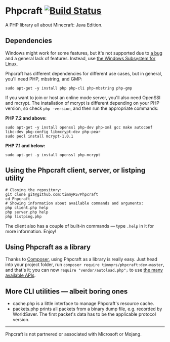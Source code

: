 # Phpcraft [![Build Status](https://travis-ci.org/timmyrs/Phpcraft.svg?branch=master)](https://travis-ci.org/timmyrs/Phpcraft)

A PHP library all about Minecraft: Java Edition.

## Dependencies

Windows might work for some features, but it's not supported due to [a bug](https://bugs.php.net/bug.php?id=34972) and a general lack of features. Instead, use [the Windows Subsystem for Linux](https://aka.ms/wslinstall).

Phpcraft has different dependencies for different use cases, but in general, you'll need PHP, mbstring, and GMP:

    sudo apt-get -y install php php-cli php-mbstring php-gmp

If you want to join or host an online mode server, you'll also need OpenSSl and mcrypt. The installation of mcrypt is different depending on your PHP version, so check `php -version`, and then run the appropriate commands:

**PHP 7.2 and above:**

    sudo apt-get -y install openssl php-dev php-xml gcc make autoconf libc-dev pkg-config libmcrypt-dev php-pear
    sudo pecl install mcrypt-1.0.1

**PHP 7.1 and below:**

    sudo apt-get -y install openssl php-mcrypt

## Using the Phpcraft client, server, or listping utility

    # Cloning the repository:
    git clone git@github.com:timmyRS/Phpcraft
    cd Phpcraft
    # Showing information about available commands and arguments:
    php client.php help
    php server.php help
    php listping.php

The client also has a couple of built-in commands — type `.help` in it for more information. Enjoy!

## Using Phpcraft as a library

Thanks to [Composer](https://getcomposer.org/), using Phpcraft as a library is really easy. Just head into your project folder, run `composer require timmyrs/phpcraft:dev-master`, and that's it; you can now `require "vendor/autoload.php";` to use [the many available APIs](https://timmyrs.github.io/Phpcraft/namespacePhpcraft.html).

## More CLI utilities — albeit boring ones

- cache.php is a little interface to manage Phpcraft's resource cache.
- packets.php prints all packets from a binary dump file, e.g. recorded by WorldSaver. The first packet's data has to be the applicable protocol version.

---

Phpcraft is not partnered or associated with Microsoft or Mojang.
